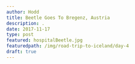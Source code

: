 ```yaml
---
author: Hodd
title: Beetle Goes To Bregenz, Austria
description: .
date: 2017-11-17
type: post
featured: hospitalBeetle.jpg
featuredpath: /img/road-trip-to-iceland/day-4
draft: true
---
```

